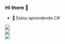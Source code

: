 ### Hi there 👋

- 🌱 Estou aprendendo C#

<div>
  <img src="https://media.giphy.com/media/A06UFEx8jxEwU/giphy.gif"><br/>
  <img src="https://github-readme-stats.vercel.app/api?username=chantilieszs&show_icons=true&theme=radical" ><br/>
  <img src="https://github-readme-stats.vercel.app/api/top-langs/?username=chantilieszs&layout=donut-vertical">
</div>

